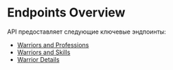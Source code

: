 # Endpoints Overview

API предоставляет следующие ключевые эндпоинты:

- [Warriors and Professions](warriors_professions.md)
- [Warriors and Skills](warriors_skills.md)
- [Warrior Details](warrior_details.md)
